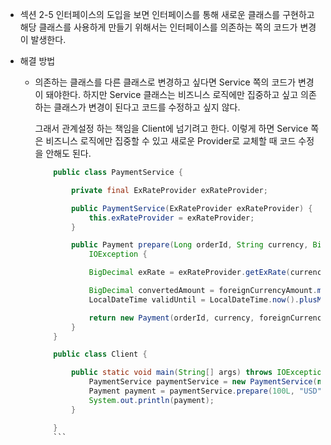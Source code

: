 - 섹션 2-5 인터페이스의 도입을 보면 인터페이스를 통해 새로운 클래스를 구현하고 해당 클래스를 사용하게 만들기 위해서는 인터페이스를 의존하는 쪽의 코드가 변경이 발생한다.

- 해결 방법

  - 의존하는 클래스를 다른 클래스로 변경하고 싶다면 Service 쪽의 코드가 변경이 돼야한다. 하지만 Service 클래스는 비즈니스 로직에만 집중하고 싶고 의존하는 클래스가 변경이 된다고 코드를 수정하고 싶지 않다.

    그래서 관계설정 하는 책임을 Client에 넘기려고 한다. 이렇게 하면 Service 쪽은 비즈니스 로직에만 집중할 수 있고 새로운 Provider로 교체할 때 코드 수정을 안해도 된다.

    ````java
        public class PaymentService {

            private final ExRateProvider exRateProvider;

            public PaymentService(ExRateProvider exRateProvider) {
                this.exRateProvider = exRateProvider;
            }

            public Payment prepare(Long orderId, String currency, BigDecimal foreignCurrencyAmount) throws
                IOException {

                BigDecimal exRate = exRateProvider.getExRate(currency);

                BigDecimal convertedAmount = foreignCurrencyAmount.multiply(exRate);
                LocalDateTime validUntil = LocalDateTime.now().plusMinutes(30);

                return new Payment(orderId, currency, foreignCurrencyAmount, exRate, convertedAmount, validUntil);
            }
        }

        public class Client {

            public static void main(String[] args) throws IOException {
                PaymentService paymentService = new PaymentService(new WebApiExRateProvider());
                Payment payment = paymentService.prepare(100L, "USD", BigDecimal.valueOf(50.7));
                System.out.println(payment);
            }

        }
        ```
    ````
